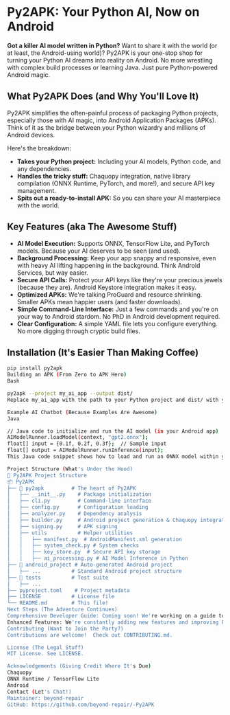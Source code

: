 # Py2APK: Your Python AI, Now on Android


**Got a killer AI model written in Python?**  Want to share it with the world (or at least, the Android-using world)? Py2APK is your one-stop shop for turning your Python AI dreams into reality on Android.  No more wrestling with complex build processes or learning Java.  Just pure Python-powered Android magic.

## What Py2APK Does (and Why You'll Love It)

Py2APK simplifies the often-painful process of packaging Python projects, especially those with AI magic, into Android Application Packages (APKs).  Think of it as the bridge between your Python wizardry and millions of Android devices.

Here's the breakdown:

* **Takes your Python project:**  Including your AI models, Python code, and any dependencies.
* **Handles the tricky stuff:**  Chaquopy integration, native library compilation (ONNX Runtime, PyTorch, and more!), and secure API key management.
* **Spits out a ready-to-install APK:**  So you can share your AI masterpiece with the world.

## Key Features (aka The Awesome Stuff)

* **AI Model Execution:** Supports ONNX, TensorFlow Lite, and PyTorch models.  Because your AI deserves to be seen (and used).
* **Background Processing:**  Keep your app snappy and responsive, even with heavy AI lifting happening in the background.  Think Android Services, but way easier.
* **Secure API Calls:**  Protect your API keys like they're your precious jewels (because they are).  Android Keystore integration makes it easy.
* **Optimized APKs:**  We're talking ProGuard and resource shrinking.  Smaller APKs mean happier users (and faster downloads).
* **Simple Command-Line Interface:**  Just a few commands and you're on your way to Android stardom.  No PhD in Android development required.
* **Clear Configuration:**  A simple YAML file lets you configure everything.  No more digging through cryptic build files.

## Installation (It's Easier Than Making Coffee)

```bash
pip install py2apk
Building an APK (From Zero to APK Hero)
Bash

py2apk --project my_ai_app --output dist/
Replace my_ai_app with the path to your Python project and dist/ with your desired output directory.

Example AI Chatbot (Because Examples Are Awesome)
Java

// Java code to initialize and run the AI model (in your Android app)
AIModelRunner.loadModel(context, "gpt2.onnx");
float[] input = {0.1f, 0.2f, 0.3f};  // Sample input
float[] output = AIModelRunner.runInference(input);
This Java code snippet shows how to load and run an ONNX model within your Android application, demonstrating the integration between your Python AI model and the Android environment.

Project Structure (What's Under the Hood)
📂 Py2APK Project Structure
📦 Py2APK
├── 📂 py2apk         # The heart of Py2APK
│   ├── __init__.py    # Package initialization
│   ├── cli.py         # Command-line interface
│   ├── config.py      # Configuration loading
│   ├── analyzer.py    # Dependency analysis
│   ├── builder.py     # Android project generation & Chaquopy integration
│   ├── signing.py     # APK signing
│   ├── utils          # Helper utilities
│   │   ├── manifest.py  # AndroidManifest.xml generation
│   │   ├── system_check.py # System checks
│   │   ├── key_store.py  # Secure API key storage
│   │   ├── ai_processing.py # AI Model Inference in Python
├── 📂 android_project # Auto-generated Android project
│   ├── ...          # Standard Android project structure
├── 📂 tests          # Test suite
│   ├── ...
├── pyproject.toml    # Project metadata
├── LICENSE          # License file
└── README.md        # This file!
Next Steps (The Adventure Continues)
Comprehensive Developer Guide: Coming soon! We're working on a guide to walk you through every step of the process.
Enhanced Features: We're constantly adding new features and improving Py2APK. Stay tuned!
Contributing (Want to Join the Party?)
Contributions are welcome!  Check out CONTRIBUTING.md.

License (The Legal Stuff)
MIT License. See LICENSE.

Acknowledgements (Giving Credit Where It's Due)
Chaquopy
ONNX Runtime / TensorFlow Lite
Android
Contact (Let's Chat!)
Maintainer: beyond-repair
GitHub: https://github.com/beyond-repair/-Py2APK
